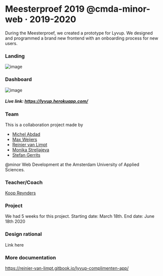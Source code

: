 # Meesterproef 2019 @cmda-minor-web · 2019-2020

During the Meesterproef, we created a prototype for Lyvup. We designed and programmed a brand new frontend with an onboarding process for new users.

### Landing
![image](https://user-images.githubusercontent.com/45566396/85022885-31ea9000-b174-11ea-8465-f0879c234ae6.png)

### Dashboard
![image](https://user-images.githubusercontent.com/45566396/85019255-cf42c580-b16e-11ea-8098-3cb910a3380c.png)

##### Live link: https://lyvup.herokuapp.com/

### Team

This is a collaboration project made by 
* [Michel Abdad](https://github.com/mich97)
* [Max Weijers](https://github.com/mordock)
* [Reinier van Limpt](https://github.com/ReiniervanLimpt)
* [Monika Streljajeva](https://github.com/MonikaaS) 
* [Stefan Gerrits](https://github.com/StefanGerrits2) 

@minor Web Development at the Amsterdam University of Applied Sciences.

### Teacher/Coach
[Koop Reynders](https://github.com/KoopReynders)

### Project

We had 5 weeks for this project. Starting date: March 18th. End date: June 18th 2020

### Design rational
Link here

### More documentation
https://reinier-van-limpt.gitbook.io/lyvup-complimenten-app/
